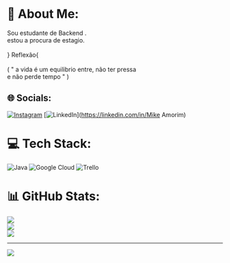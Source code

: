 # 💫 About Me:
Sou estudante de Backend .<br>estou a procura de estagio.<br><br>        }      Reflexão{<br><br>( " a vida é um equilibrio entre,
não ter pressa  <br> e não perde tempo " )<br>


## 🌐 Socials:
[![Instagram](https://img.shields.io/badge/Instagram-%23E4405F.svg?logo=Instagram&logoColor=white)](https://instagram.com/mikee.amorim) [![LinkedIn](https://img.shields.io/badge/LinkedIn-%230077B5.svg?logo=linkedin&logoColor=white)](https://linkedin.com/in/Mike Amorim) 

# 💻 Tech Stack:
![Java](https://img.shields.io/badge/java-%23ED8B00.svg?style=for-the-badge&logo=java&logoColor=white) ![Google Cloud](https://img.shields.io/badge/Google%20Cloud-%234285F4.svg?style=for-the-badge&logo=google-cloud&logoColor=white) ![Trello](https://img.shields.io/badge/Trello-%23026AA7.svg?style=for-the-badge&logo=Trello&logoColor=white)
# 📊 GitHub Stats:
![](https://github-readme-stats.vercel.app/api?username=MikeLove20&theme=slateorange&hide_border=false&include_all_commits=false&count_private=false)<br/>
![](https://github-readme-streak-stats.herokuapp.com/?user=MikeLove20&theme=slateorange&hide_border=false)<br/>
![](https://github-readme-stats.vercel.app/api/top-langs/?username=MikeLove20&theme=slateorange&hide_border=false&include_all_commits=false&count_private=false&layout=compact)

---
[![](https://visitcount.itsvg.in/api?id=MikeLove20&icon=0&color=0)](https://visitcount.itsvg.in)

<!-- Proudly created with GPRM ( https://gprm.itsvg.in ) -->
